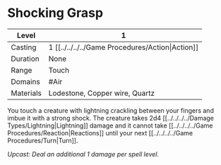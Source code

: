 # Shocking Grasp

| Level     | 1                                                  |
| --------- | -------------------------------------------------- |
| Casting   | 1 [[../../../../Game Procedures/Action\|Action]] |
| Duration  | None                                               |
| Range     | Touch                                              |
| Domains   | #Air                                               |
| Materials | Lodestone, Copper wire, Quartz                     |

You touch a creature with lightning crackling between your fingers and imbue it with a strong shock. The creature takes 2d4 [[../../../../Damage Types/Lightning\|Lightning]] damage and it cannot take [[../../../../Game Procedures/Reaction\|Reactions]] until your next [[../../../../Game Procedures/Turn\|Turn]].

*Upcast: Deal an additional 1 damage per spell level.*